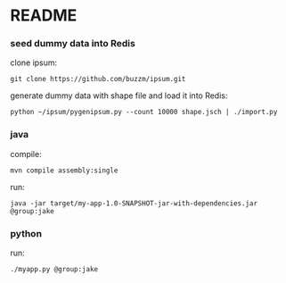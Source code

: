 # README

### seed dummy data into Redis

clone ipsum:

`git clone https://github.com/buzzm/ipsum.git`

generate dummy data with shape file and load it into Redis:

`python ~/ipsum/pygenipsum.py --count 10000 shape.jsch | ./import.py`

### java

compile:

`mvn compile assembly:single`

run:

`java -jar target/my-app-1.0-SNAPSHOT-jar-with-dependencies.jar  @group:jake`

### python

run:

`./myapp.py @group:jake`
